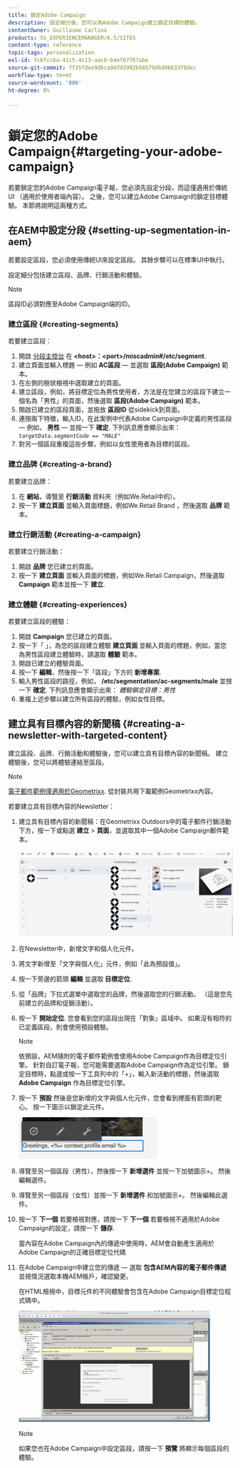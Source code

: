 ```yaml
---
title: 鎖定Adobe Campaign
description: 設定細分後，您可以為Adobe Campaign建立鎖定目標的體驗。
contentOwner: Guillaume Carlino
products: SG_EXPERIENCEMANAGER/6.5/SITES
content-type: reference
topic-tags: personalization
exl-id: fc6fccba-41c5-4c13-aac0-b4ef67767abe
source-git-commit: 7f35fdee9dbca9dfd3992b56579d6d06633f8dec
workflow-type: tm+mt
source-wordcount: '806'
ht-degree: 0%

---
```


# 鎖定您的Adobe Campaign{#targeting-your-adobe-campaign}

若要鎖定您的Adobe Campaign電子報，您必須先設定分段，而這僅適用於傳統UI （適用於使用者端內容）。 之後，您可以建立Adobe Campaign的鎖定目標體驗。 本節將說明這兩種方式。

## 在AEM中設定分段 {#setting-up-segmentation-in-aem}

若要設定區段，您必須使用傳統UI來設定區段。 其餘步驟可以在標準UI中執行。

設定細分包括建立區段、品牌、行銷活動和體驗。

>[!NOTE]
>
>區段ID必須對應至Adobe Campaign端的ID。

### 建立區段 {#creating-segments}

若要建立區段：

1. 開啟 [分段主控台](http://localhost:4502/miscadmin#/etc/segmentation) 在 **&lt;host>：&lt;port>/miscadmin#/etc/segment**.
1. 建立頁面並輸入標題 — 例如 **AC區段** — 並選取 **區段(Adobe Campaign)** 範本。
1. 在左側的樹狀檢視中選取建立的頁面。
1. 建立區段，例如，將目標定位為男性使用者，方法是在您建立的區段下建立一個名為「男性」的頁面，然後選取 **區段(Adobe Campaign)** 範本。
1. 開啟已建立的區段頁面，並拖放 **區段ID** 從sidekick到頁面。
1. 連按兩下特徵，輸入ID，在此案例中代表Adobe Campaign中定義的男性區段 — 例如， **男性**  — 並按一下 **確定**. 下列訊息應會顯示出來： *`targetData.segmentCode == "MALE"`*
1. 對另一個區段重複這些步驟，例如以女性使用者為目標的區段。

### 建立品牌 {#creating-a-brand}

若要建立品牌：

1. 在 **網站**，導覽至 **行銷活動** 資料夾（例如We.Retail中的）。
1. 按一下 **建立頁面** 並輸入頁面標題，例如We.Retail Brand ，然後選取 **品牌** 範本。

### 建立行銷活動 {#creating-a-campaign}

若要建立行銷活動：

1. 開啟 **品牌** 您已建立的頁面。
1. 按一下 **建立頁面** 並輸入頁面的標題，例如We.Retail Campaign，然後選取 **Campaign** 範本並按一下 **建立**.

### 建立體驗 {#creating-experiences}

若要建立區段的體驗：

1. 開啟 **Campaign** 您已建立的頁面。
1. 按一下「 」，為您的區段建立體驗 **建立頁面** 並輸入頁面的標題，例如，當您為男性區段建立體驗時，請選取 **體驗** 範本。
1. 開啟已建立的體驗頁面。
1. 按一下 **編輯**，然後按一下「區段」下方的 **新增專案**.
1. 輸入男性區段的路徑，例如， **/etc/segmentation/ac-segments/male** 並按一下 **確定**. 下列訊息應會顯示出來： *體驗鎖定目標：男性*
1. 重複上述步驟以建立所有區段的體驗，例如女性目標。

## 建立具有目標內容的新聞稿 {#creating-a-newsletter-with-targeted-content}

建立區段、品牌、行銷活動和體驗後，您可以建立具有目標內容的新聞稿。 建立體驗後，您可以將體驗連結至區段。

>[!NOTE]
>
>[電子郵件範例僅適用於Geometrixx](/help/sites-developing/we-retail.md). 從封裝共用下載範例Geometrixx內容。

若要建立具有目標內容的Newsletter：

1. 建立具有目標內容的新聞稿：在Geometrixx Outdoors中的電子郵件行銷活動下方，按一下或點選 **建立** > **頁面**，並選取其中一個Adobe Campaign郵件範本。

   ![chlimage_1-188](assets/chlimage_1-188.png)

1. 在Newsletter中，新增文字和個人化元件。
1. 將文字新增至「文字與個人化」元件，例如「此為預設值」。
1. 按一下旁邊的箭頭 **編輯** 並選取 **目標定位**.
1. 從「品牌」下拉式選單中選取您的品牌，然後選取您的行銷活動。 （這是您先前建立的品牌和促銷活動）。
1. 按一下 **開始定位**. 您會看到您的區段出現在「對象」區域中。 如果沒有相符的已定義區段，則會使用預設體驗。

   >[!NOTE]
   >
   >依預設，AEM隨附的電子郵件範例會使用Adobe Campaign作為目標定位引擎。 針對自訂電子報，您可能需要選取Adobe Campaign作為定位引擎。 鎖定目標時，點選或按一下工具列中的「+」，輸入新活動的標題，然後選取 **Adobe Campaign** 作為目標定位引擎。

1. 按一下 **預設** 然後是您新增的文字與個人化元件，您會看到裡面有箭頭的靶心。 按一下圖示以鎖定此元件。

   ![chlimage_1-189](assets/chlimage_1-189.png)

1. 導覽至另一個區段（男性），然後按一下 **新增選件** 並按一下加號圖示+。 然後編輯選件。
1. 導覽至另一個區段（女性）並按一下 **新增選件** 和加號圖示+。 然後編輯此選件。
1. 按一下 **下一個** 若要檢視對應，請按一下 **下一個** 若要檢視不適用於Adobe Campaign的設定，請按一下 **儲存**.

   當內容在Adobe Campaign內的傳遞中使用時，AEM會自動產生適用於Adobe Campaign的正確目標定位代碼

1. 在Adobe Campaign中建立您的傳遞 — 選取 **包含AEM內容的電子郵件傳遞** 並視情況選取本機AEM帳戶，確認變更。

   在HTML檢視中，目標元件的不同體驗會包含在Adobe Campaign目標定位程式碼中。

   ![chlimage_1-190](assets/chlimage_1-190.png)

   >[!NOTE]
   >
   >如果您也在Adobe Campaign中設定區段，請按一下 **預覽** 將顯示每個區段的體驗。
